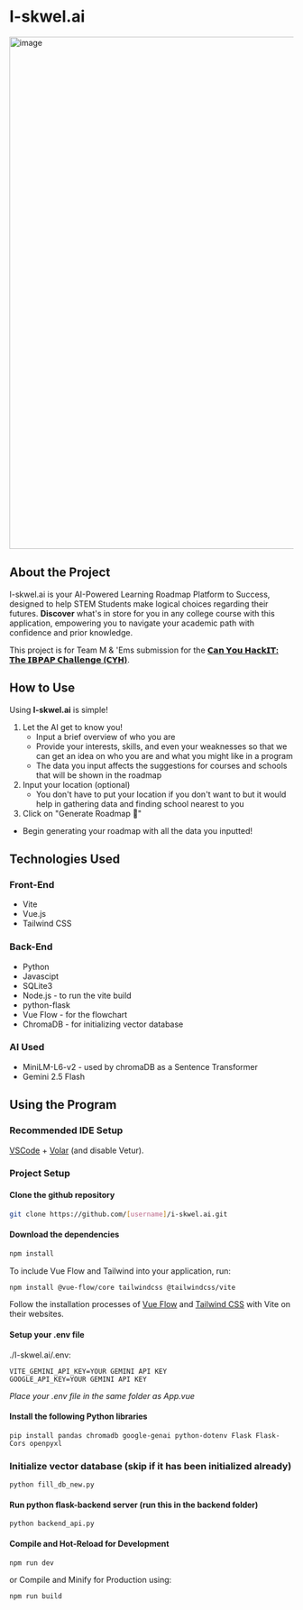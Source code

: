 # I-skwel.ai

<img width="1134" height="909" alt="image" src="https://github.com/user-attachments/assets/b69336d7-32d8-4d34-a7a9-e50b5e5f5810" />

## About the Project

I-skwel.ai is your AI-Powered Learning Roadmap Platform to Success, designed to help STEM Students make logical choices regarding their futures. **Discover** what's in store for you in any college course with this application, empowering you to navigate your academic path with confidence and prior knowledge.

This project is for Team M & 'Ems submission for the [**𝗖𝗮𝗻 𝗬𝗼𝘂 𝗛𝗮𝗰𝗸𝗜𝗧: 𝗧𝗵𝗲 𝗜𝗕𝗣𝗔𝗣 𝗖𝗵𝗮𝗹𝗹𝗲𝗻𝗴𝗲 (𝗖𝗬𝗛)**](https://www.facebook.com/share/p/1FrqsGx4sg/).

## How to Use

Using **I-skwel.ai** is simple!
1. Let the AI get to know you!
   - Input a brief overview of who you are
   - Provide your interests, skills, and even your weaknesses so that we can get an idea on who you are and what you might like in a program
   - The data you input affects the suggestions for courses and schools that will be shown in the roadmap
2. Input your location (optional)
   - You don't have to put your location if you don't want to but it would help in gathering data and finding school nearest to you
3. Click on "Generate Roadmap 🚀"
  - Begin generating your roadmap with all the data you inputted!

## Technologies Used

### Front-End
- Vite
- Vue.js
- Tailwind CSS

### Back-End
  - Python
  - Javascipt
  - SQLite3
  - Node.js - to run the vite build
  - python-flask
  - Vue Flow - for the flowchart
  - ChromaDB - for initializing vector database
 
### AI Used
  - MiniLM-L6-v2 - used by chromaDB as a Sentence Transformer 
  - Gemini 2.5 Flash
 
## Using the Program

### Recommended IDE Setup

[VSCode](https://code.visualstudio.com/) + [Volar](https://marketplace.visualstudio.com/items?itemName=Vue.volar) (and disable Vetur).

### Project Setup

#### Clone the github repository
```sh
git clone https://github.com/[username]/i-skwel.ai.git
```

#### Download the dependencies

```sh
npm install
```

To include Vue Flow and Tailwind into your application, run:
```sh
npm install @vue-flow/core tailwindcss @tailwindcss/vite
```

Follow the installation processes of [Vue Flow](https://vueflow.dev/guide/getting-started.html) and [Tailwind CSS](https://tailwindcss.com/docs/installation/using-vite) with Vite on their websites.

#### Setup your .env file
./I-skwel.ai/.env:
```
VITE_GEMINI_API_KEY=YOUR GEMINI API KEY
GOOGLE_API_KEY=YOUR GEMINI API KEY
```
*Place your .env file in the same folder as App.vue*

#### Install the following Python libraries
```
pip install pandas chromadb google-genai python-dotenv Flask Flask-Cors openpyxl
```
### Initialize vector database (skip if it has been initialized already)
```
python fill_db_new.py
```

#### Run python flask-backend server (run this in the backend folder)
```
python backend_api.py
```

#### Compile and Hot-Reload for Development

```sh
npm run dev
```

or Compile and Minify for Production using:

```sh
npm run build
```
